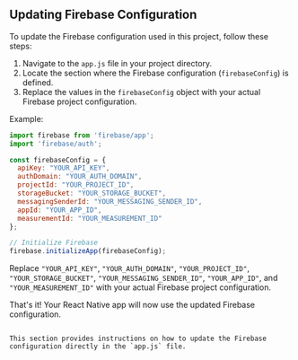 ## Updating Firebase Configuration

To update the Firebase configuration used in this project, follow these steps:

1. Navigate to the `app.js` file in your project directory.
2. Locate the section where the Firebase configuration (`firebaseConfig`) is defined.
3. Replace the values in the `firebaseConfig` object with your actual Firebase project configuration.

Example:

```js
import firebase from 'firebase/app';
import 'firebase/auth';

const firebaseConfig = {
  apiKey: "YOUR_API_KEY",
  authDomain: "YOUR_AUTH_DOMAIN",
  projectId: "YOUR_PROJECT_ID",
  storageBucket: "YOUR_STORAGE_BUCKET",
  messagingSenderId: "YOUR_MESSAGING_SENDER_ID",
  appId: "YOUR_APP_ID",
  measurementId: "YOUR_MEASUREMENT_ID"
};

// Initialize Firebase
firebase.initializeApp(firebaseConfig);
```

Replace `"YOUR_API_KEY"`, `"YOUR_AUTH_DOMAIN"`, `"YOUR_PROJECT_ID"`, `"YOUR_STORAGE_BUCKET"`, `"YOUR_MESSAGING_SENDER_ID"`, `"YOUR_APP_ID"`, and `"YOUR_MEASUREMENT_ID"` with your actual Firebase project configuration.

That's it! Your React Native app will now use the updated Firebase configuration.
```

This section provides instructions on how to update the Firebase configuration directly in the `app.js` file.
